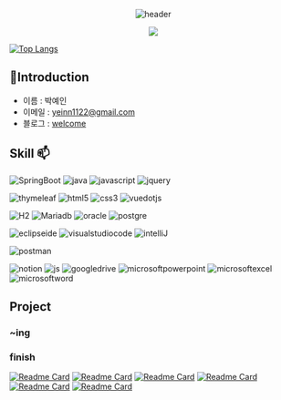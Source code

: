 <p align="center">
  <img src="https://capsule-render.vercel.app/api?type=waving&color=timeAuto&height=200&section=header&text=Hello%20It's%20me%20YeIn&fontSize=90" alt="header">
</p>

<p align="center">
  <a href="https://hits.seeyoufarm.com"><img src="https://hits.seeyoufarm.com/api/count/incr/badge.svg?url=https%3A%2F%2Fgithub.com%2Fgjbae1212%2Fhit-counter&count_bg=%23EBDE00&title_bg=%23626161&icon=awesomelists.svg&icon_color=%23FFFFFF&title=welcome+%3A%29&edge_flat=true" /></a>
</p>

[![Top Langs](https://github-readme-stats.vercel.app/api/top-langs/?username=yeinP&layout=compact)](https://github.com/yeinP)


## 🪪Introduction
- 이름 : 박예인
- 이메일 : yeinn1122@gmail.com
- 블로그 : [welcome](https://blog.naver.com/yenny_1122)





<!--[![Anurag's GitHub stats](https://github-readme-stats.vercel.app/api?username=yeinP)](https://github.com/anuraghazra/github-readme-stats) -->



## Skill 📫

![SpringBoot](https://img.shields.io/badge/springboot-6DB33F?style=for-the-badge&logo=springboot&logoColor=white)
![java](https://img.shields.io/badge/java-4B4B77?style=for-the-badge&logo=java&logoColor=white)
 ![javascript](https://img.shields.io/badge/javascript-F7DF1E?style=for-the-badge&logo=javascript&logoColor=white)
  ![jquery](https://img.shields.io/badge/jquery-0769AD?style=for-the-badge&logo=jquery&logoColor=white)
  
 ![thymeleaf](https://img.shields.io/badge/thymeleaf-005F0F?style=for-the-badge&logo=thymeleaf&logoColor=white)
 ![html5](https://img.shields.io/badge/html5-E34F26?style=for-the-badge&logo=html5&logoColor=white)
 ![css3](https://img.shields.io/badge/css3-1572B6?style=for-the-badge&logo=css3&logoColor=white)
 ![vuedotjs](https://img.shields.io/badge/vuedotjs-4FC08D?style=for-the-badge&logo=vuedotjs&logoColor=white)
 

![H2](https://img.shields.io/badge/H2-685EA9?style=for-the-badge&logo=hugo&logoColor=white)
![Mariadb](https://img.shields.io/badge/mariadb-003545?style=for-the-badge&logo=mariadb&logoColor=white)
![oracle](https://img.shields.io/badge/oracle-F80000?style=for-the-badge&logo=oracle&logoColor=white)
![postgre](https://img.shields.io/badge/postgresql-4169E1?style=for-the-badge&logo=postgresql&logoColor=white)

![eclipseide](https://img.shields.io/badge/eclipseide-2C2255?style=for-the-badge&logo=eclipseide&logoColor=white)
![visualstudiocode](https://img.shields.io/badge/visualstudiocode-007ACC?style=for-the-badge&logo=visualstudiocode&logoColor=white)
![intelliJ](https://img.shields.io/badge/intellijidea-000000?style=for-the-badge&logo=intellijidea&logoColor=white) 

![postman](https://img.shields.io/badge/postman-FF6C37?style=for-the-badge&logo=postman&logoColor=white) 

![notion](https://img.shields.io/badge/notion-000000?style=for-the-badge&logo=notion&logoColor=white)
![js](https://img.shields.io/badge/github-181717?style=for-the-badge&logo=github&logoColor=white)
![googledrive](https://img.shields.io/badge/googledrive-181717?style=for-the-badge&logo=googledrive&logoColor=white)
![microsoftpowerpoint](https://img.shields.io/badge/microsoftpowerpoint-4285F4?style=for-the-badge&logo=microsoftpowerpoint&logoColor=white)
![microsoftexcel](https://img.shields.io/badge/microsoftexcel-217346?style=for-the-badge&logo=microsoftexcel&logoColor=white)
![microsoftword](https://img.shields.io/badge/microsoftword-2B579A?style=for-the-badge&logo=microsoftword&logoColor=white)

## Project
### ~ing


### finish
[![Readme Card](https://github-readme-stats.vercel.app/api/pin/?username=yeinP&repo=animate_frontend)](https://github.com/yeinP/animate_frontend)
[![Readme Card](https://github-readme-stats.vercel.app/api/pin/?username=yeinP&repo=animate_backend)](https://github.com/yeinP/animate_backend)
[![Readme Card](https://github-readme-stats.vercel.app/api/pin/?username=yeinP&repo=Phiimyein)](https://github.com/yeinP/Phiimyein)
[![Readme Card](https://github-readme-stats.vercel.app/api/pin/?username=yeinP&repo=Sundo)](https://github.com/yeinP/Sundo)
[![Readme Card](https://github-readme-stats.vercel.app/api/pin/?username=yeinP&repo=Appsolute)](https://github.com/yeinP/Appsolute)
[![Readme Card](https://github-readme-stats.vercel.app/api/pin/?username=yeinP&repo=LunchBox)](https://github.com/yeinP/LunchBox)

<!--
**yeinP/yeinP** is a ✨ _special_ ✨ repository because its `README.md` (this file) appears on your GitHub profile.

Here are some ideas to get you started:

- 🔭 I’m currently working on ...
- 🌱 I’m currently learning ...
- 👯 I’m looking to collaborate on ...
- 🤔 I’m looking for help with ...
- 💬 Ask me about ...
- 📫 How to reach me: ...
- 😄 Pronouns: ...
- ⚡ Fun fact: ...
-->
